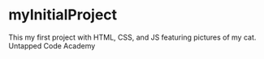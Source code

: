 # myInitialProject
This my first project with HTML, CSS, and JS featuring pictures of my cat. Untapped Code Academy
